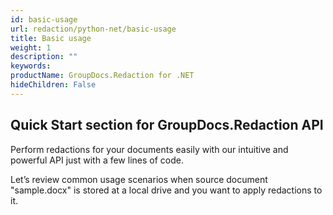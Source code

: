 ```yaml
---
id: basic-usage
url: redaction/python-net/basic-usage
title: Basic usage
weight: 1
description: ""
keywords: 
productName: GroupDocs.Redaction for .NET
hideChildren: False
---
```

## Quick Start section for GroupDocs.Redaction API

Perform redactions for your documents easily with our intuitive and powerful API just with a few lines of code.

Let’s review common usage scenarios when source document "sample.docx" is stored at a local drive and you want to apply redactions to it.
